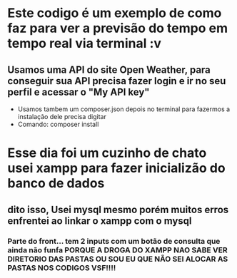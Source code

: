# Este codigo é um exemplo de como faz para ver a previsão do tempo em tempo real via terminal :v
## Usamos uma API do site Open Weather, para conseguir sua API precisa fazer login e ir no seu perfil e acessar o "My API key"
- Usamos tambem um composer.json depois no terminal para fazermos a instalação dele precisa digitar
- Comando: composer install


# Esse dia foi um cuzinho de chato usei xampp para fazer inicializão do banco de dados 
## dito isso, Usei mysql mesmo porém muitos erros enfrentei ao linkar o xampp com o mysql
### Parte do front... tem 2 inputs com um botão de consulta que ainda não funfa PORQUE A DROGA DO XAMPP NAO SABE VER DIRETORIO DAS PASTAS OU SOU EU QUE NÃO SEI ALOCAR AS PASTAS NOS CODIGOS VSF!!!!